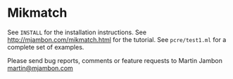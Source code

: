 Mikmatch
========

See `INSTALL` for the installation instructions.
See http://mjambon.com/mikmatch.html for the tutorial.
See `pcre/test1.ml` for a complete set of examples.

Please send bug reports, comments or feature requests to 
Martin Jambon <martin@mjambon.com>
